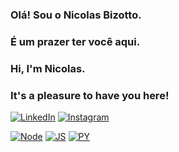### Olá! Sou o Nicolas Bizotto.

### É um prazer ter você aqui.

### Hi, I'm Nicolas.
### It's a pleasure to have you here!

[![LinkedIn](https://img.shields.io/badge/LinkedIn-0077B5?style=for-the-badge&logo=linkedin&logoColor=white)](https://www.linkedin.com/in/nicolas-ian-bizotto-410388208/)
[![Instagram](https://img.shields.io/badge/Instagram-E4405F?style=for-the-badge&logo=instagram&logoColor=white)](https://www.instagram.com/0bizotto/)


[![Node](https://img.shields.io/badge/Node.js-43853D?style=for-the-badge&logo=node.js&logoColor=white)]()
[![JS](https://img.shields.io/badge/JavaScript-323330?style=for-the-badge&logo=javascript&logoColor=F7DF1E)]()
[![PY](https://img.shields.io/badge/Python-14354C?style=for-the-badge&logo=python&logoColor=white)]()
